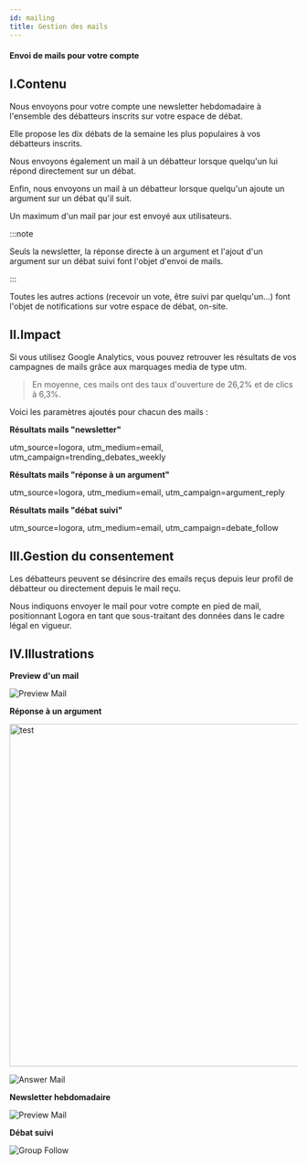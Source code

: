 ```yaml
---
id: mailing
title: Gestion des mails
---
```


#### Envoi de mails pour votre compte

## I.Contenu

Nous envoyons pour votre compte une newsletter hebdomadaire à l'ensemble des débatteurs inscrits sur votre espace de débat. 

Elle propose les dix débats de la semaine les plus populaires à vos débatteurs inscrits.  

Nous envoyons également un mail à un débatteur lorsque quelqu'un lui répond directement sur un débat. 

Enfin, nous envoyons un mail à un débatteur lorsque quelqu'un ajoute un argument sur un débat qu'il suit. 

Un maximum d'un mail par jour est envoyé aux utilisateurs. 

:::note

Seuls la newsletter, la réponse directe à un argument et l'ajout d'un argument sur un débat suivi font l'objet d'envoi de mails. 

:::

Toutes les autres actions (recevoir un vote, être suivi par quelqu'un...) font l'objet de notifications sur votre espace de débat, on-site. 

## II.Impact

Si vous utilisez Google Analytics, vous pouvez retrouver les résultats de vos campagnes de mails grâce aux marquages media de type utm. 

> En moyenne, ces mails ont des taux d'ouverture de 26,2% et de clics à 6,3%. 

Voici les paramètres ajoutés pour chacun des mails : 

**Résultats mails "newsletter"**

utm_source=logora, utm_medium=email, utm_campaign=trending_debates_weekly

**Résultats mails "réponse à un argument"**

utm_source=logora, utm_medium=email, utm_campaign=argument_reply

**Résultats mails "débat suivi"**

utm_source=logora, utm_medium=email, utm_campaign=debate_follow

## III.Gestion du consentement

Les débatteurs peuvent se désincrire des emails reçus depuis leur profil de débatteur ou directement depuis le mail reçu. 

Nous indiquons envoyer le mail pour votre compte en pied de mail, positionnant Logora en tant que sous-traitant des données dans le cadre légal en vigueur. 

## IV.Illustrations

**Preview d'un mail**

![Preview Mail](/img/previewmail.png)

**Réponse à un argument**

<img src="answermail.png" alt="test" width="600"/>

![Answer Mail](/img/answermail.png)

**Newsletter hebdomadaire**

![Preview Mail](/img/insidemail.png)

**Débat suivi**

![Group Follow](/img/groupfollow.png)


